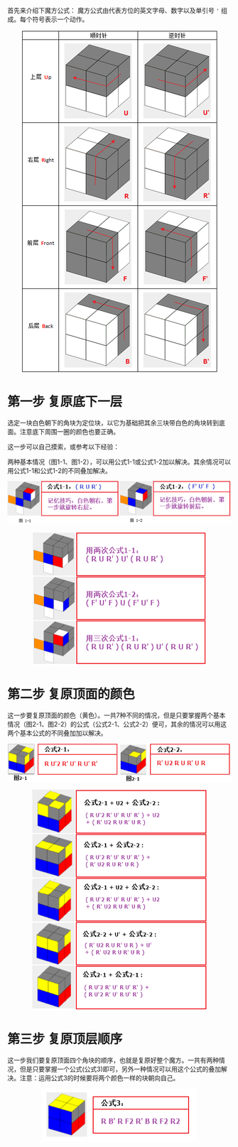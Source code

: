 首先来介绍下魔方公式：
魔方公式由代表方位的英文字母、数字以及单引号 `'` 组成。每个符号表示一个动作。
<div align=center>

![魔方还原](./imgs/06.png "魔方还原示意图")
<div align=left>

# 第一步 复原底下一层
选定一块白色朝下的角块为定位块，以它为基础把其余三块带白色的角块转到底面。注意底下周围一圈的颜色也要正确。

这一步可以自己摸索，或参考以下经验：

两种基本情况（图1-1、图1-2），可以用公式1-1或公式1-2加以解决。其余情况可以用公式1-1和公式1-2的不同叠加解决。
<div align=center>

![魔方还原](./imgs/07.png "魔方还原示意图")
<div align=left>
<div align=center>

![魔方还原](./imgs/08.png "魔方还原示意图")
<div align=left>

# 第二步 复原顶面的颜色
这一步要复原顶面的颜色（黄色）。一共7种不同的情况，但是只要掌握两个基本情况（图2-1、图2-2）的公式（公式2-1、公式2-2）便可，其余的情况可以用这两个基本公式的不同叠加加以解决。 
<div align=center>

![魔方还原](./imgs/09.png "魔方还原示意图")
<div align=left>
<div align=center>

![魔方还原](./imgs/10.png "魔方还原示意图")
<div align=left>

# 第三步 复原顶层顺序
这一步我们要复原顶面四个角块的顺序，也就是复原好整个魔方。一共有两种情况，但是只要掌握一个公式(公式3)即可，另外一种情况可以用这个公式的叠加解决。注意：运用公式3的时候要将两个颜色一样的块朝向自己。 
<div align=center>

![魔方还原](./imgs/11.png "魔方还原示意图")
<div align=left>
